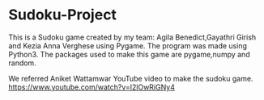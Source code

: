 # Sudoku-Project
This is a Sudoku game created by my team: Agila Benedict,Gayathri Girish and Kezia Anna Verghese using Pygame.
The program was made using Python3.
The packages used to make this game are pygame,numpy and random.

We referred Aniket Wattamwar YouTube video to make the sudoku game.
https://www.youtube.com/watch?v=I2lOwRiGNy4
